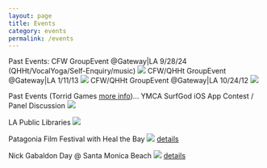 ```yaml
---
layout: page
title: Events
category: events
permalink: /events
---
```


Past Events:
CFW GroupEvent @Gateway|LA 9/28/24 (QHHt/VocalYoga/Self-Enquiry/music)
<img src="assets/img/CFW_GroupEvent_Gateway_092824.png"/>
CFW/QHHt GroupEvent @Gateway|LA 1/11/13
<img src="assets/img/GroupEvent_1-11-13_2.jpg"/>
CFW/QHHt GroupEvent @Gateway|LA 10/24/12
<img src="assets/img/GroupEvent_10_24_2012.jpg"/>

Past Events (Torrid Games [more info](http://www.torridgames.com))...
YMCA SurfGod iOS App Contest / Panel Discussion
<img src="assets/img/YMCA.jpeg"/>

LA Public Libraries
<img src="assets/img/SMPL.png"/>

Patagonia Film Festival with Heal the Bay
<img src="assets/img/PatagoniaSM.png"/>
[details](https://www.instagram.com/p/BGMsj6pMu5O/?utm_source=ig_web_copy_link&igsh=MzRlODBiNWFlZA==)

Nick Gabaldon Day @ Santa Monica Beach
<img src="assets/img/NickGDay.png"/>
[details](https://www.instagram.com/p/BGPnE7ysu-v/?utm_source=ig_web_copy_link&igsh=MzRlODBiNWFlZA==)
